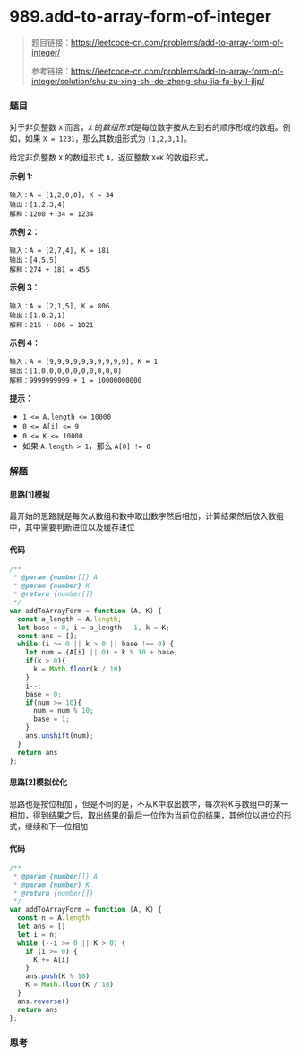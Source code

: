 # 989.add-to-array-form-of-integer

> 题目链接：https://leetcode-cn.com/problems/add-to-array-form-of-integer/
>
> 参考链接：https://leetcode-cn.com/problems/add-to-array-form-of-integer/solution/shu-zu-xing-shi-de-zheng-shu-jia-fa-by-l-jljp/

### 题目

对于非负整数 `X` 而言，*`X`* 的*数组形式*是每位数字按从左到右的顺序形成的数组。例如，如果 `X = 1231`，那么其数组形式为 `[1,2,3,1]`。

给定非负整数 `X` 的数组形式 `A`，返回整数 `X+K` 的数组形式。

**示例 1:**

```
输入：A = [1,2,0,0], K = 34
输出：[1,2,3,4]
解释：1200 + 34 = 1234
```

**示例 2：**

```
输入：A = [2,7,4], K = 181
输出：[4,5,5]
解释：274 + 181 = 455
```

**示例 3：**

```
输入：A = [2,1,5], K = 806
输出：[1,0,2,1]
解释：215 + 806 = 1021
```

**示例 4：**

```
输入：A = [9,9,9,9,9,9,9,9,9,9], K = 1
输出：[1,0,0,0,0,0,0,0,0,0,0]
解释：9999999999 + 1 = 10000000000
```

**提示：**

- `1 <= A.length <= 10000`
- `0 <= A[i] <= 9`
- `0 <= K <= 10000`
- 如果 `A.length > 1`，那么 `A[0] != 0`



### 解题

#### 思路[1]模拟

最开始的思路就是每次从数组和数中取出数字然后相加，计算结果然后放入数组中，其中需要判断进位以及缓存进位

#### 代码

```javascript
/**
 * @param {number[]} A
 * @param {number} K
 * @return {number[]}
 */
var addToArrayForm = function (A, K) {
  const a_length = A.length;
  let base = 0, i = a_length - 1, k = K;
  const ans = [];
  while (i >= 0 || k > 0 || base !== 0) {
    let num = (A[i] || 0) + k % 10 + base;
    if(k > 0){
      k = Math.floor(k / 10)
    }
    i--;
    base = 0;
    if(num >= 10){
      num = num % 10;
      base = 1;
    }
    ans.unshift(num);
  }
  return ans
};
```

#### 思路[2]模拟优化

思路也是按位相加 ，但是不同的是，不从K中取出数字，每次将K与数组中的某一相加，得到结果之后，取出结果的最后一位作为当前位的结果，其他位以进位的形式，继续和下一位相加

#### 代码

```javascript
/**
 * @param {number[]} A
 * @param {number} K
 * @return {number[]}
 */
var addToArrayForm = function (A, K) {
  const n = A.length
  let ans = []
  let i = n;
  while (--i >= 0 || K > 0) {
    if (i >= 0) {
      K += A[i]
    }
    ans.push(K % 10)
    K = Math.floor(K / 10)
  }
  ans.reverse()
  return ans
};
```



### 思考

